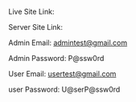 Live Site Link: 

Server Site Link: 

Admin Email: admintest@gmail.com

Admin Password: P@ssw0rd


User Email: usertest@gmail.com

user Password: U@serP@ssw0rd


